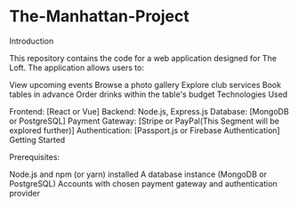 # The-Manhattan-Project
Introduction

This repository contains the code for a web application designed for The Loft. The application allows users to:

View upcoming events
Browse a photo gallery
Explore club services
Book tables in advance
Order drinks within the table's budget
Technologies Used

Frontend: [React or Vue]
Backend: Node.js, Express.js
Database: [MongoDB or PostgreSQL]
Payment Gateway: [Stripe or PayPal(This Segment will be explored further)]
Authentication: [Passport.js or Firebase Authentication]
Getting Started

Prerequisites:

Node.js and npm (or yarn) installed
A database instance (MongoDB or PostgreSQL)
Accounts with chosen payment gateway and authentication provider
